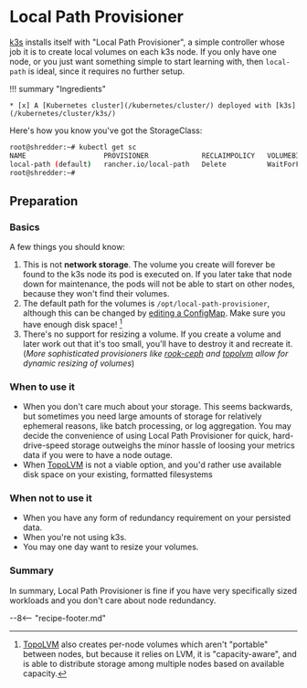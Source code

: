 # Local Path Provisioner

[k3s](/kubernetes/cluster/k3s/) installs itself with "Local Path Provisioner", a simple controller whose job it is to create local volumes on each k3s node. If you only have one node, or you just want something simple to start learning with, then `local-path` is ideal, since it requires no further setup.

!!! summary "Ingredients"

    * [x] A [Kubernetes cluster](/kubernetes/cluster/) deployed with [k3s](/kubernetes/cluster/k3s/)

Here's how you know you've got the StorageClass:

```bash
root@shredder:~# kubectl get sc
NAME                   PROVISIONER             RECLAIMPOLICY   VOLUMEBINDINGMODE      ALLOWVOLUMEEXPANSION   AGE
local-path (default)   rancher.io/local-path   Delete          WaitForFirstConsumer   false                  60m
root@shredder:~#
```

## Preparation

### Basics

A few things you should know:

1. This is not **network storage**. The volume you create will forever be found to the k3s node its pod is executed on. If you later take that node down for maintenance, the pods will not be able to start on other nodes, because they won't find their volumes.
2. The default path for the volumes is `/opt/local-path-provisioner`, although this can be changed by [editing a ConfigMap](https://github.com/rancher/local-path-provisioner/blob/master/README.md#customize-the-configmap). Make sure you have enough disk space! [^1]
3. There's no support for resizing a volume. If you create a volume and later work out that it's too small, you'll have to destroy it and recreate it. (*More sophisticated provisioners like [rook-ceph](/kubernetes/persistence/rook-ceph/) and [topolvm](/kubernetes/persistence/topolvm/) allow for dynamic resizing of volumes*)

### When to use it

* When you don't care much about your storage. This seems backwards, but sometimes you need large amounts of storage for relatively ephemeral reasons, like batch processing, or log aggregation. You may decide the convenience of using Local Path Provisioner for quick, hard-drive-speed storage outweighs the minor hassle of loosing your metrics data if you were to have a node outage.
* When [TopoLVM](/kubernetes/persistence/topolvm/) is not a viable option, and you'd rather use available disk space on your existing, formatted filesystems

### When not to use it

* When you have any form of redundancy requirement on your persisted data.
* When you're not using k3s.
* You may one day want to resize your volumes.

### Summary

In summary, Local Path Provisioner is fine if you have very specifically sized workloads and you don't care about node redundancy.

--8<-- "recipe-footer.md"

[^1]: [TopoLVM](/kubernetes/persistence/topolvm/) also creates per-node volumes which aren't "portable" between nodes, but because it relies on LVM, it is "capacity-aware", and is able to distribute storage among multiple nodes based on available capacity.
